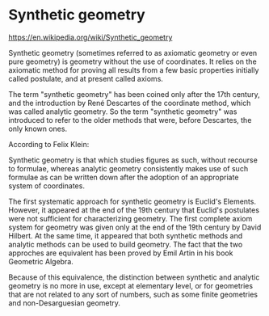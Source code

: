 # Synthetic geometry

https://en.wikipedia.org/wiki/Synthetic_geometry

Synthetic geometry (sometimes referred to as axiomatic geometry or even pure geometry) is geometry without the use of coordinates. It relies on the axiomatic method for proving all results from a few basic properties initially called postulate, and at present called axioms.

The term "synthetic geometry" has been coined only after the 17th century, and the introduction by René Descartes of the coordinate method, which was called analytic geometry. So the term "synthetic geometry" was introduced to refer to the older methods that were, before Descartes, the only known ones.

According to Felix Klein:

  Synthetic geometry is that which studies figures as such, without recourse to formulae, whereas analytic geometry consistently makes use of such formulae as can be written down after the adoption of an appropriate system of coordinates.

The first systematic approach for synthetic geometry is Euclid's Elements. However, it appeared at the end of the 19th century that Euclid's postulates were not sufficient for characterizing geometry. The first complete axiom system for geometry was given only at the end of the 19th century by David Hilbert. At the same time, it appeared that both synthetic methods and analytic methods can be used to build geometry. The fact that the two approches are equivalent has been proved by Emil Artin in his book Geometric Algebra.

Because of this equivalence, the distinction between synthetic and analytic geometry is no more in use, except at elementary level, or for geometries that are not related to any sort of numbers, such as some finite geometries and non-Desarguesian geometry.
